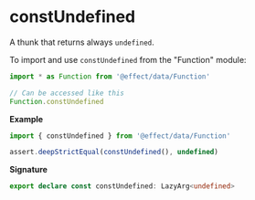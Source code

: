 # constUndefined

A thunk that returns always `undefined`.

To import and use `constUndefined` from the "Function" module:

```ts
import * as Function from '@effect/data/Function'

// Can be accessed like this
Function.constUndefined
```

**Example**

```ts
import { constUndefined } from '@effect/data/Function'

assert.deepStrictEqual(constUndefined(), undefined)
```

**Signature**

```ts
export declare const constUndefined: LazyArg<undefined>
```
